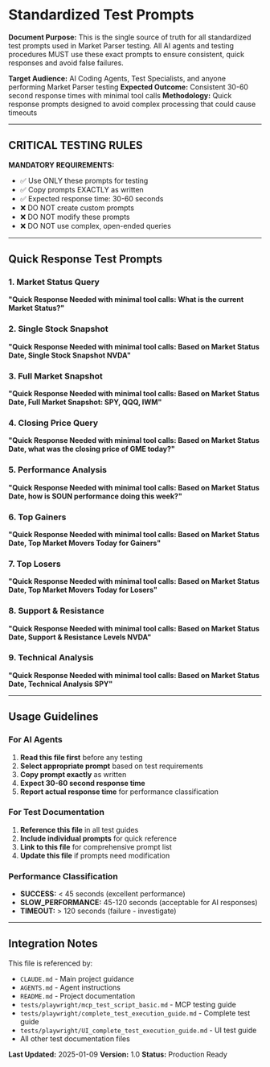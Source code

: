 # Standardized Test Prompts

**Document Purpose:** This is the single source of truth for all standardized test prompts used in Market Parser testing. All AI agents and testing procedures MUST use these exact prompts to ensure consistent, quick responses and avoid false failures.

**Target Audience:** AI Coding Agents, Test Specialists, and anyone performing Market Parser testing
**Expected Outcome:** Consistent 30-60 second response times with minimal tool calls
**Methodology:** Quick response prompts designed to avoid complex processing that could cause timeouts

---

## CRITICAL TESTING RULES

**MANDATORY REQUIREMENTS:**

- ✅ Use ONLY these prompts for testing
- ✅ Copy prompts EXACTLY as written
- ✅ Expected response time: 30-60 seconds
- ❌ DO NOT create custom prompts
- ❌ DO NOT modify these prompts
- ❌ DO NOT use complex, open-ended queries

---

## Quick Response Test Prompts

### 1. Market Status Query

**"Quick Response Needed with minimal tool calls: What is the current Market Status?"**

### 2. Single Stock Snapshot

**"Quick Response Needed with minimal tool calls: Based on Market Status Date, Single Stock Snapshot NVDA"**

### 3. Full Market Snapshot

**"Quick Response Needed with minimal tool calls: Based on Market Status Date, Full Market Snapshot: SPY, QQQ, IWM"**

### 4. Closing Price Query

**"Quick Response Needed with minimal tool calls: Based on Market Status Date, what was the closing price of GME today?"**

### 5. Performance Analysis

**"Quick Response Needed with minimal tool calls: Based on Market Status Date, how is SOUN performance doing this week?"**

### 6. Top Gainers

**"Quick Response Needed with minimal tool calls: Based on Market Status Date, Top Market Movers Today for Gainers"**

### 7. Top Losers

**"Quick Response Needed with minimal tool calls: Based on Market Status Date, Top Market Movers Today for Losers"**

### 8. Support & Resistance

**"Quick Response Needed with minimal tool calls: Based on Market Status Date, Support & Resistance Levels NVDA"**

### 9. Technical Analysis

**"Quick Response Needed with minimal tool calls: Based on Market Status Date, Technical Analysis SPY"**

---

## Usage Guidelines

### For AI Agents

1. **Read this file first** before any testing
2. **Select appropriate prompt** based on test requirements
3. **Copy prompt exactly** as written
4. **Expect 30-60 second response time**
5. **Report actual response time** for performance classification

### For Test Documentation

1. **Reference this file** in all test guides
2. **Include individual prompts** for quick reference
3. **Link to this file** for comprehensive prompt list
4. **Update this file** if prompts need modification

### Performance Classification

- **SUCCESS:** < 45 seconds (excellent performance)
- **SLOW_PERFORMANCE:** 45-120 seconds (acceptable for AI responses)
- **TIMEOUT:** > 120 seconds (failure - investigate)

---

## Integration Notes

This file is referenced by:

- `CLAUDE.md` - Main project guidance
- `AGENTS.md` - Agent instructions
- `README.md` - Project documentation
- `tests/playwright/mcp_test_script_basic.md` - MCP testing guide
- `tests/playwright/complete_test_execution_guide.md` - Complete test guide
- `tests/playwright/UI_complete_test_execution_guide.md` - UI test guide
- All other test documentation files

**Last Updated:** 2025-01-09
**Version:** 1.0
**Status:** Production Ready
